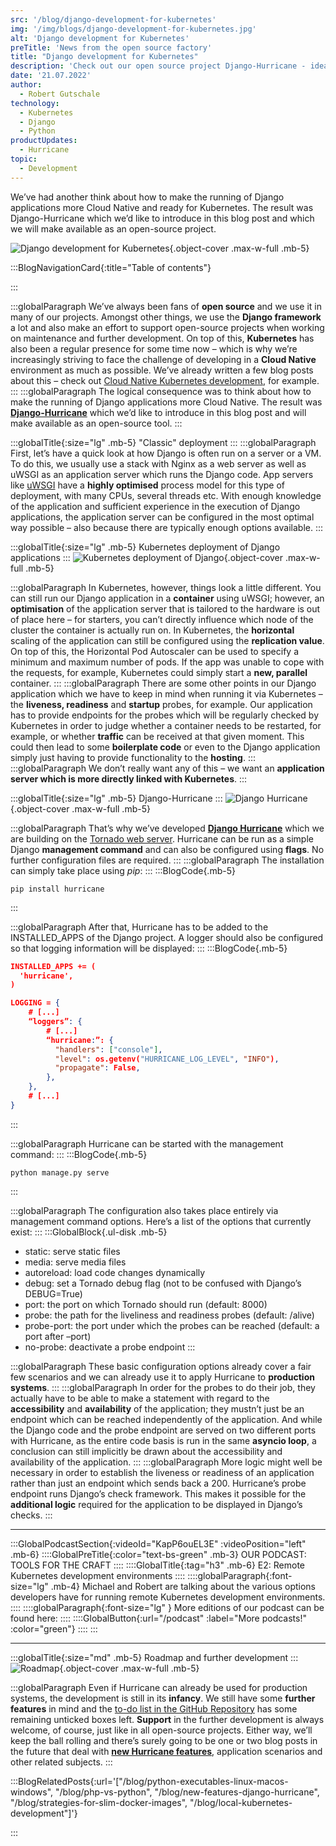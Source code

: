 ```yaml
---
src: '/blog/django-development-for-kubernetes'
img: '/img/blogs/django-development-for-kubernetes.jpg'
alt: 'Django development for Kubernetes'
preTitle: 'News from the open source factory'
title: "Django development for Kubernetes"
description: 'Check out our open source project Django-Hurricane - ideal for developing more Cloud Native and ready for Kubernetes. ✔ Django Development ✔ Kubernetes ✔ Cloud Native'
date: '21.07.2022'
author:
  - Robert Gutschale
technology:
  - Kubernetes
  - Django
  - Python
productUpdates:
  - Hurricane
topic:
  - Development
---
```

We’ve had another think about how to make the running of Django applications more Cloud Native and ready for Kubernetes. The result was Django-Hurricane which we’d like to introduce in this blog post and which we will make available as an open-source project.
<!--more-->

![Django development for Kubernetes](/img/blogs/django-development-for-kubernetes.jpg){.object-cover .max-w-full .mb-5}

:::BlogNavigationCard{:title="Table of contents"}

:::

:::globalParagraph
We’ve always been fans of **open source** and we use it in many of our projects. Amongst other things, we use the **Django framework** a lot and also make an effort to support open-source projects when working on maintenance and further development. On top of this, **Kubernetes** has also been a regular presence for some time now – which is why we’re increasingly striving to face the challenge of developing in a **Cloud Native** environment as much as possible. We’ve already written a few blog posts about this – check out <a href="https://www.blueshoe.io/blog/local-kubernetes-development/" class="text-bs-blue hover:underline hover:decoration-bs-blue hover:decoration-solid">Cloud Native Kubernetes development</a>, for example.
:::
:::globalParagraph
The logical consequence was to think about how to make the running of Django applications more Cloud Native. The result was **<a href="https://django-hurricane.io/" class="text-bs-blue hover:underline hover:decoration-bs-blue hover:decoration-solid" target="_blank">Django-Hurricane</a>** which we’d like to introduce in this blog post and will make available as an open-source tool.
:::

:::globalTitle{:size="lg" .mb-5}
"Classic" deployment
:::
:::globalParagraph
First, let’s have a quick look at how Django is often run on a server or a VM. To do this, we usually use a stack with Nginx as a web server as well as uWSGI as an application server which runs the Django code. App servers like <a href="https://uwsgi-docs.readthedocs.io/en/latest/" class="text-bs-blue hover:underline hover:decoration-bs-blue hover:decoration-solid" target="_blank">uWSGI</a> have a **highly optimised** process model for this type of deployment, with many CPUs, several threads etc. With enough knowledge of the application and sufficient experience in the execution of Django applications, the application server can be configured in the most optimal way possible – also because there are typically enough options available.
:::

:::globalTitle{:size="lg" .mb-5}
Kubernetes deployment of Django applications
:::
![Kubernetes deployment of Django](/img/blogs/django-development-for-kubernetes-1.jpg){.object-cover .max-w-full .mb-5}

:::globalParagraph
In Kubernetes, however, things look a little different. You can still run our Django application in a **container** using uWSGI; however, an **optimisation** of the application server that is tailored to the hardware is out of place here – for starters, you can’t directly influence which node of the cluster the container is actually run on. In Kubernetes, the **horizontal** scaling of the application can still be configured using the **replication value**. On top of this, the Horizontal Pod Autoscaler can be used to specify a minimum and maximum number of pods. If the app was unable to cope with the requests, for example, Kubernetes could simply start a **new, parallel** container.
:::
:::globalParagraph
There are some other points in our Django application which we have to keep in mind when running it via Kubernetes – the **liveness, readiness** and **startup** probes, for example. Our application has to provide endpoints for the probes which will be regularly checked by Kubernetes in order to judge whether a container needs to be restarted, for example, or whether **traffic** can be received at that given moment. This could then lead to some **boilerplate code** or even to the Django application simply just having to provide functionality to the **hosting**.
:::
:::globalParagraph
We don’t really want any of this – we want an **application server which is more directly linked with Kubernetes**.
:::

:::globalTitle{:size="lg" .mb-5}
Django-Hurricane
:::
![Django Hurricane](/img/blogs/django-development-for-kubernetes-2.jpg){.object-cover .max-w-full .mb-5}

:::globalParagraph
That’s why we’ve developed **<a href="https://django-hurricane.io/" class="text-bs-blue hover:underline hover:decoration-bs-blue hover:decoration-solid" target="_blank">Django Hurricane</a>** which we are building on the <a href="https://github.com/tornadoweb/tornado" class="text-bs-blue hover:underline hover:decoration-bs-blue hover:decoration-solid" target="_blank">Tornado web server</a>. Hurricane can be run as a simple Django **management command** and can also be configured using **flags**. No further configuration files are required.
:::
:::globalParagraph
The installation can simply take place using *pip*:
:::
:::BlogCode{.mb-5}
```docker
pip install hurricane
```
:::

:::globalParagraph
After that, Hurricane has to be added to the INSTALLED_APPS of the Django project. A logger should also be configured so that logging information will be displayed:
:::
:::BlogCode{.mb-5}
```json
INSTALLED_APPS += (
  'hurricane',
)

LOGGING = {
    # [...]
    “loggers”: {
        # [...]
        “hurricane:”: {
          "handlers": ["console"],
          "level": os.getenv("HURRICANE_LOG_LEVEL", "INFO"),
          "propagate": False,
        },
    },
    # [...]
}
```
:::

:::globalParagraph
Hurricane can be started with the management command:
:::
:::BlogCode{.mb-5}
```docker
python manage.py serve
```
:::

:::globalParagraph
The configuration also takes place entirely via management command options. Here’s a list of the options that currently exist:
:::
:::GlobalBlock{.ul-disk .mb-5}
- static: serve static files
- media: serve media files
- autoreload: load code changes dynamically
- debug: set a Tornado debug flag (not to be confused with Django’s DEBUG=True)
- port: the port on which Tornado should run (default: 8000)
- probe: the path for the liveliness and readiness probes (default: /alive)
- probe-port: the port under which the probes can be reached (default: a port after –port)
- no-probe: deactivate a probe endpoint
:::

:::globalParagraph
These basic configuration options already cover a fair few scenarios and we can already use it to apply Hurricane to **production systems**.
:::
:::globalParagraph
In order for the probes to do their job, they actually have to be able to make a statement with regard to the **accessibility** and **availability** of the application; they mustn’t just be an endpoint which can be reached independently of the application. And while the Django code and the probe endpoint are served on two different ports with Hurricane, as the entire code basis is run in the same **asyncio loop**, a conclusion can still implicitly be drawn about the accessibility and availability of the application.
:::
:::globalParagraph
More logic might well be necessary in order to establish the liveness or readiness of an application rather than just an endpoint which sends back a 200. Hurricane’s probe endpoint runs Django’s check framework. This makes it possible for the **additional logic** required for the application to be displayed in Django’s checks.
:::

<hr class="mb-6">

:::GlobalPodcastSection{:videoId="KapP6ouEL3E" :videoPosition="left" .mb-6}
::::GlobalPreTitle{:color="text-bs-green" .mb-3}
OUR PODCAST: TOOLS FOR THE CRAFT
::::
::::GlobalTitle{:tag="h3" .mb-6}
E2: Remote Kubernetes development environments
::::
::::globalParagraph{:font-size="lg" .mb-4}
Michael and Robert are talking about the various options developers have for running remote Kubernetes development environments.
::::
::::globalParagraph{:font-size="lg" }
More editions of our podcast can be found here:
::::
::::GlobalButton{:url="/podcast" :label="More podcasts!" :color="green"}
::::
:::

<hr class="mb-6">

:::globalTitle{:size="md" .mb-5}
Roadmap and further development
:::
![Roadmap](/img/blogs/django-development-for-kubernetes-3.jpg){.object-cover .max-w-full .mb-5}

:::globalParagraph
Even if Hurricane can already be used for production systems, the development is still in its **infancy**. We still have some **further features** in mind and the <a href="https://github.com/Blueshoe/django-hurricane/" class="text-bs-blue hover:underline hover:decoration-bs-blue hover:decoration-solid" target="_blank">to-do list in the GitHub Repository</a> has some remaining unticked boxes left. **Support** in the further development is always welcome, of course, just like in all open-source projects. Either way, we’ll keep the ball rolling and there’s surely going to be one or two blog posts in the future that deal with **<a href="https://www.blueshoe.io/blog/new-features-django-hurricane/" class="text-bs-blue hover:underline hover:decoration-bs-blue hover:decoration-solid" target="_blank">new Hurricane features</a>**, application scenarios and other related subjects.
:::

:::BlogRelatedPosts{:url='["/blog/python-executables-linux-macos-windows", "/blog/php-vs-python", "/blog/new-features-django-hurricane", "/blog/strategies-for-slim-docker-images", "/blog/local-kubernetes-development"]'}

:::
